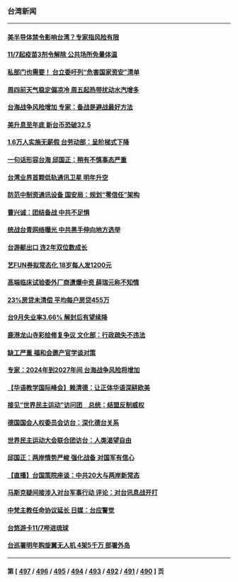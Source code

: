 ### 台湾新闻
---
#### [美半导体禁令影响台湾？专家指风险有限](../../pages/ncid1349361/n13851599.md) 
#### [11/7起疫苗3剂令解除 公共场所免量体温](../../pages/ncid1349361/n13851910.md) 
#### [私部门也需要！ 台立委吁列“危害国家资安”清单](../../pages/ncid1349361/n13851874.md) 
#### [周四前天气稳定偏凉冷 周五起热带扰动水汽增多](../../pages/ncid1349361/n13851904.md) 
#### [台海战争风险增加 专家：备战是避战最好方法](../../pages/ncid1349361/n13851926.md) 
#### [美升息至年底 新台币恐破32.5](../../pages/ncid1349361/n13851928.md) 
#### [1.6万人实施无薪假 台劳动部：呈阶梯式下降](../../pages/ncid1349361/n13851931.md) 
#### [一句话形容台海 邱国正：稍有不慎事态严重](../../pages/ncid1349361/n13851943.md) 
#### [台湾业界首颗低轨通讯卫星 明年升空](../../pages/ncid1349361/n13851965.md) 
#### [防范中制资通讯设备 国安局：规划“零信任”架构](../../pages/ncid1349361/n13851967.md) 
#### [曹兴诚：团结备战 中共不足惧](../../pages/ncid1349361/n13851876.md) 
#### [统战台青网络曝光 中共黑手伸向地方选举](../../pages/ncid1349361/n13851905.md) 
#### [台游艇出口 连2年双位数成长](../../pages/ncid1349361/n13851875.md) 
#### [艺FUN券拟常态化 18岁每人发1200元](../../pages/ncid1349361/n13851887.md) 
#### [高端临床试验委外厂商遭爆中资 薛瑞元称不知情](../../pages/ncid1349361/n13851869.md) 
#### [23%房贷未清偿 平均每户房贷455万](../../pages/ncid1349361/n13851863.md) 
#### [台9月失业率3.66% 解封后有望续降](../../pages/ncid1349361/n13851793.md) 
#### [鹿港龙山寺彩绘修复争议 文化部：行政疏失不违法](../../pages/ncid1349361/n13851853.md) 
#### [缺工严重 福和会邀产官学谈对策](../../pages/ncid1349361/n13851854.md) 
#### [专家：2024年到2027年间 台海战争风险将增加](../../pages/ncid1349361/n13851819.md) 
#### [【华语教学国际峰会】赖清德：让正体华语深耕欧美](../../pages/ncid1349361/n13851847.md) 
#### [接见“世界民主运动”访问团　总统：结盟反制威权](../../pages/ncid1349361/n13851799.md) 
#### [德国国会人权委员会访台：深化德台关系](../../pages/ncid1349361/n13851755.md) 
#### [世界民主运动大会联合团访台：人类渴望自由](../../pages/ncid1349361/n13851735.md) 
#### [邱国正：两岸情势严峻 强化战备 对国军有信心](../../pages/ncid1349361/n13851535.md) 
#### [【直播】台国策院座谈：中共20大与两岸新常态](../../pages/ncid1349361/n13851471.md) 
#### [马斯克疑间接涉入对台军事行动 评论：对台讯息战开打](../../pages/ncid1349361/n13851285.md) 
#### [中梵主教任命协议延长 日媒：台应警觉](../../pages/ncid1349361/n13851297.md) 
#### [台悠游卡11/7哔进琉球](../../pages/ncid1349361/n13851299.md) 
#### [台巡署明年购旋翼无人机 4架5千万 部署外岛](../../pages/ncid1349361/n13851306.md) 

---
#### 第 [ [497](./497.md) / [496](./496.md) / [495](./495.md) / [494](./494.md) / [493](./493.md) / [492](./492.md) / [491](./491.md) / [490](./490.md) ] 页
